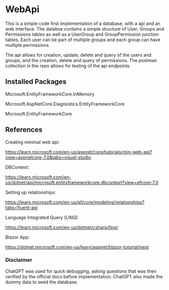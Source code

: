 # WebApi

This is a simple code first implementation of a database, with a api and an web interface. The databse contains a simple structure of User, Groups and Permissions tables as well as a UserGroup and GroupPermission junction tables. Each user can be part of multiple groups and each group can have multiple permissions.

The api allows for creation, update, delete and query of the users and groups, and the creation, delete and query of permissions. The postman collection in the repo allows for testing of the api endpoints.


## Installed Packages

  Microsoft.EntityFrameworkCore.InMemory
  
  Microsoft.AspNetCore.Diagnostics.EntityFrameworkCore
  
  Microsoft.EntityFrameworkCore

## References

  Creating minimal web api:
  
  https://learn.microsoft.com/en-us/aspnet/core/tutorials/min-web-api?view=aspnetcore-7.0&tabs=visual-studio

  DBContext:

  https://learn.microsoft.com/en-us/dotnet/api/microsoft.entityframeworkcore.dbcontext?view=efcore-7.0

  Setting up relationships:

  https://learn.microsoft.com/en-us/ef/core/modeling/relationships?tabs=fluent-api

  Language Integrated Query (LINQ)

  https://learn.microsoft.com/en-us/dotnet/csharp/linq/
  
  Blazor App:
  
  https://dotnet.microsoft.com/en-us/learn/aspnet/blazor-tutorial/next

  ### Disclaimer
  ChatGPT was used for quick debugging, asking questions that was then verified by the official docs before implementation. ChatGPT also made the dummy data to seed the database.
